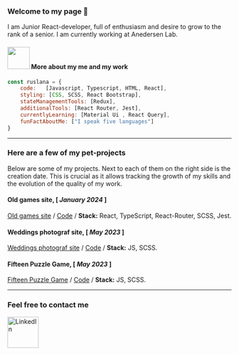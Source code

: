 ### Welcome to my page 👋 
I am Junior React-developer, full of enthusiasm and desire to grow to the rank of a senior.
I am currently working at Anedersen Lab.  

#### <img src="https://media.giphy.com/media/VgCDAzcKvsR6OM0uWg/giphy.gif" width="50"> More about my me and my work

```javascript
const ruslana = {
    code:   [Javascript, Typescript, HTML, React],
    styling: [CSS, SCSS, React Bootstrap],
    stateManagementTools: [Redux], 
    additionalTools: [React Router, Jest],
    currentlyLearning: [Material Ui , React Query],
    funFactAboutMe: ["I speak five languages"]
}
```

---

### __Here are a few of my pet-projects__    
Below are some of my projects. Next to each of them on the right side is the creation date. This is crucial as it allows tracking the growth of my skills and the evolution of the quality of my work.    

#### Old games site, [ _January 2024_ ]   
[Old games site](https://github.com/Ruslana-P/old-games-site/build/index.html) / [Code](https://github.com/Ruslana-P/old-games-site) / **Stack:** React, TypeScript, React-Router, SCSS, Jest.  

#### Weddings photograf site, [ _May 2023_ ]    
[Weddings photograf site](https://ruslana-p.github.io/Websites/2_weddings_photograf_site/public/index.html)  / [Code](https://github.com/Ruslana-P/Websites/tree/main/weddings_photograf_site) / **Stack:** JS, SCSS.      

#### Fifteen Puzzle Game, [ _May 2023_ ]    
[Fifteen Puzzle Game](https://ruslana-p.github.io/Websites/game_gem_puzzle/index.html)  / [Code](https://github.com/Ruslana-P/Websites/tree/main/game_gem_puzzle) / **Stack:** JS, SCSS.   

---


### Feel free to contact me
<a href="https://www.linkedin.com/in/ruslana-pavliuk/" target="_blank">
  <img src="https://www.pngfind.com/pngs/m/103-1034803_png-linkedin-transparent-png.png" alt="LinkedIn" width="70">
</a>

<!--
**Ruslana-P/Ruslana-P** is a ✨ _special_ ✨ repository because its `README.md` (this file) appears on your GitHub profile.


-->
